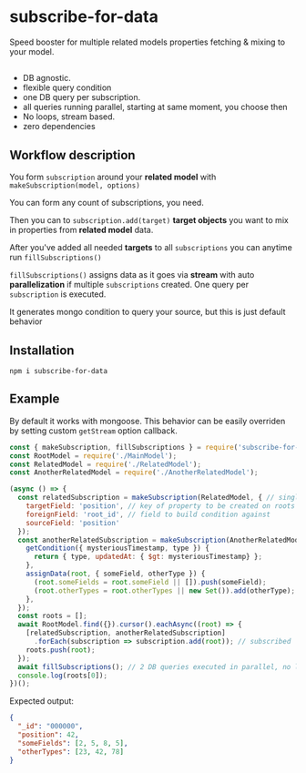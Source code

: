# subscribe-for-data

Speed booster for multiple related models properties fetching & mixing to your model.

##   

 * DB agnostic. 
 * flexible query condition
 * one DB query per subscription.
 * all queries running parallel, starting at same moment, you choose then 
 * No loops, stream based.
 * zero dependencies
 
## Workflow description 

You form `subscription` around your **related model** with `makeSubscription(model, options)`

You can form any count of subscriptions, you need.

Then you can to `subscription.add(target)` **target objects** you want to mix in 
properties from **related model** data. 

After you've added all needed **targets** to all `subscriptions` you can anytime run 
`fillSubscriptions()` 

`fillSubscriptions()` assigns data as it goes via **stream** with auto **parallelization** 
if multiple `subscriptions` created. One query per `subscription` is executed.
 
It generates mongo condition to query your source, but this is just default 
behavior

## Installation

```shell script
npm i subscribe-for-data
```

## Example

By default it works with mongoose. This behavior can be easily overriden by 
setting custom `getStream` option callback.

```javascript
const { makeSubscription, fillSubscriptions } = require('subscribe-for-data');
const RootModel = require('./MainModel');
const RelatedModel = require('./RelatedModel');
const AnotherRelatedModel = require('./AnotherRelatedModel');

(async () => {
  const relatedSubscription = makeSubscription(RelatedModel, { // single field attach
    targetField: 'position', // key of property to be created on roots
    foreignField: 'root_id', // field to build condition against
    sourceField: 'position'
  });
  const anotherRelatedSubscription = makeSubscription(AnotherRelatedModel, { // something completely different
    getCondition({ mysteriousTimestamp, type }) {
      return { type, updatedAt: { $gt: mysteriousTimestamp} };
    }, 
    assignData(root, { someField, otherType }) {
      (root.someFields = root.someField || []).push(someField);
      (root.otherTypes = root.otherTypes || new Set()).add(otherType);
    },
  });
  const roots = [];
  await RootModel.find({}).cursor().eachAsync((root) => {
    [relatedSubscription, anotherRelatedSubscription]
      .forEach(subscription => subscription.add(root)); // subscribed
    roots.push(root);
  });
  await fillSubscriptions(); // 2 DB queries executed in parallel, no loops then
  console.log(roots[0]);
})();
```

Expected output:

```json
{
  "_id": "000000",
  "position": 42,
  "someFields": [2, 5, 8, 5],
  "otherTypes": [23, 42, 78]
}
```
